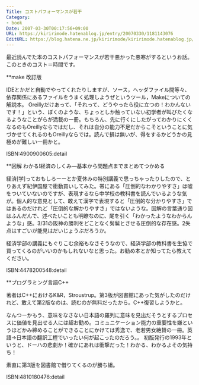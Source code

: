```yaml
---
Title: コストパフォーマンスが若干
Category:
- book
Date: 2007-03-30T00:17:56+09:00
URL: https://kiririmode.hatenablog.jp/entry/20070330/1181143076
EditURL: https://blog.hatena.ne.jp/kiririmode/kiririmode.hatenablog.jp/atom/entry/8454420450078217459
---
```




最近読んでた本のコストパフォーマンスが若干悪かった悪寒がするというお話。
このときのコスト＝時間です。

**make 改訂版

IDEとかだと自動でやってくれたりしますが、ソース，ヘッダファイル間等々、依存関係にあるファイルをうまく処理しようぜというツール，Makeについての解説本。
Oreillyだけあって、「それって、どうやったら役に立つの！わかんないです！」という、ぼくのような、ちょっとしか触っていない初学者が叫びたくなるようなことがらが満載の一冊。もちろん、先に行くにしたがってわかりにくくなるのもOreillyならではだし、それは自分の能力不足だからこそということに気づかせてくれるのもOreillyならでは。読んで損は無いが、得をするかどうかの見極めが難しい一冊かと。

ISBN:4900900605:detail

**図解 わかる!経済のしくみ―基本から問題点までまとめてつかめる


経済[学]っておもしろーーとか夏休みの特別講義で思っちゃったりしたので、とりあえず紀伊国屋で衝動買いしてみた。帯にある「圧倒的なわかりやすさ」は嘘をついていないのですが、表現するなら中学校の教科書を読んでいるような気が。個人的な意見として、敢えて漢字で表現すると「圧倒的な分かりやすさ」ではあるのだけれど「圧倒的な解かりやすさ」ではないような。図解の言葉通り図はふんだんで、述べたいことも明瞭なのに、尾を引く「わかったようなわからんような」感。3/31の阪神の勝利をどことなく髣髴とさせる圧倒的な存在感。2失点はすごいが能見はだいじょうぶだろうか。


経済学部の講義にもぐりこむ余裕もなさそうなので、経済学部の教科書を生協で買ってくるのがいいのかもしれないなと思った。お勧め本とか知ってたら教えてください。

ISBN:4478200548:detail


**プログラミング言語C++

著者はC++におけるK&R，Stroustrup。第3版が図書館にあった気がしたのだけれど、敢えて第2版なのは、読むのが無料だったから。C++復習しようかと。

なんつーかもう、意味をなさない日本語の羅列に意味を見出だそうとするプロセスに価値を見出せる人には超お勧め。コミュニケーション能力の重要性を嫌というほどかみ締めることができることにかけては秀逸で、老若男女絶賛の一冊。英語->日本語の翻訳工程でいったい何が起こったのだろう。。
初版発行の1993年というと、ドーハの悲劇か！確かにあれは衝撃だった！わかる、わかるよその気持ち！

素直に第3版を図書館で借りてくるのが勝ち組。 

ISBN:4810180476:detail
